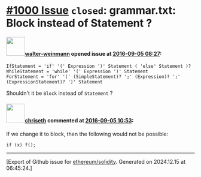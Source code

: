 # [\#1000 Issue](https://github.com/ethereum/solidity/issues/1000) `closed`: grammar.txt: Block instead of Statement ?

#### <img src="https://avatars.githubusercontent.com/u/1956149?u=f8593a6bb6acd2626bbb47dcd231360c8a9a2f6a&v=4" width="50">[walter-weinmann](https://github.com/walter-weinmann) opened issue at [2016-09-05 08:27](https://github.com/ethereum/solidity/issues/1000):

```
IfStatement = 'if' '(' Expression ')' Statement ( 'else' Statement )?
WhileStatement = 'while' '(' Expression ')' Statement
ForStatement = 'for' '(' (SimpleStatement)? ';' (Expression)? ';' (ExpressionStatement)? ')' Statement
```

Shouldn't it be `Block` instead of `Statement` ?


#### <img src="https://avatars.githubusercontent.com/u/9073706?v=4" width="50">[chriseth](https://github.com/chriseth) commented at [2016-09-05 10:53](https://github.com/ethereum/solidity/issues/1000#issuecomment-244718746):

If we change it to block, then the following would not be possible:

```
if (x) f();
```


-------------------------------------------------------------------------------



[Export of Github issue for [ethereum/solidity](https://github.com/ethereum/solidity). Generated on 2024.12.15 at 06:45:24.]
